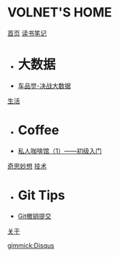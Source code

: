# VOLNET'S HOME

[首页](index.md)
[读书笔记](item1.md)

  * # 大数据
  * [车品觉-决战大数据](docs/book/车品觉-决战大数据/note.md)

[生活]()

  * # Coffee
  * [私人咖啡馆（1）——初级入门](docs/life/coffee/coffee-introduce.md)

[奇思妙想](item3.md)
[技术]()
  
  * # Git Tips
  * [Git撤销提交](docs/tech/git/reset-to-old-version.md)

[关于](about.md)

[gimmick:Disqus](volnet)